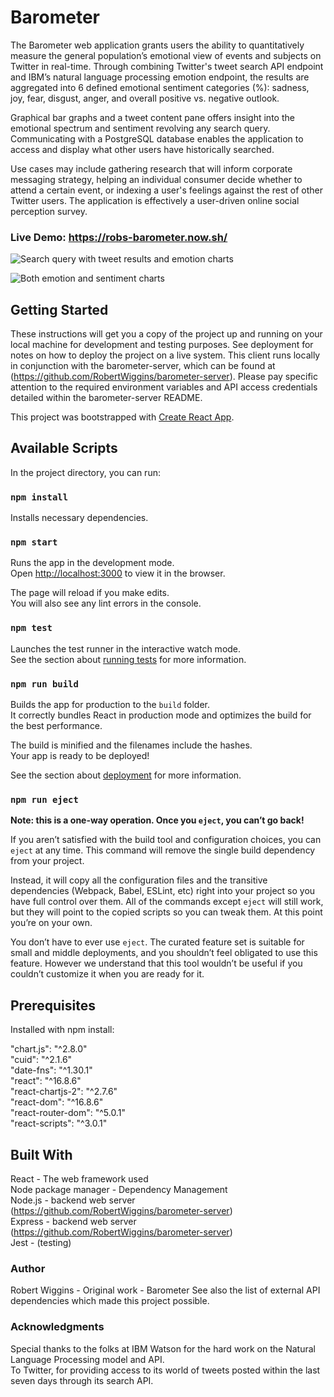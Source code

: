 # Barometer

The Barometer web application grants users the ability to quantitatively measure the general population’s 
emotional view of events and subjects on Twitter in real-time. Through combining Twitter's tweet search API 
endpoint and IBM’s natural language processing emotion endpoint, the results are aggregated into 6 defined
emotional sentiment categories (%): sadness, joy, fear, disgust, anger, and overall positive vs. negative
outlook. 

Graphical bar graphs and a tweet content pane offers insight into the emotional spectrum and sentiment
revolving any search query. Communicating with a PostgreSQL database enables the application to access and display
what other users have historically searched.

Use cases may include gathering research that will inform corporate messaging strategy, helping an individual
consumer decide whether to attend a certain event, or indexing a user's feelings against the rest of other Twitter
users. The application is effectively a user-driven online social perception survey.

### Live Demo: https://robs-barometer.now.sh/

![Search query with tweet results and emotion charts](https://github.com/RobertWiggins/barometer-client/blob/master/public/static/search_home.png)

![Both emotion and sentiment charts](https://github.com/RobertWiggins/barometer-client/blob/master/public/static/sentiment_charts.png)

## Getting Started
These instructions will get you a copy of the project up and running on your local machine for development and
testing purposes. See deployment for notes on how to deploy the project on a live system. This client runs locally
in conjunction with the barometer-server, which can be found at (https://github.com/RobertWiggins/barometer-server).
Please pay specific attention to the required environment variables and API access credentials detailed within the
barometer-server README.

This project was bootstrapped with [Create React App](https://github.com/facebook/create-react-app).

## Available Scripts

In the project directory, you can run:

### `npm install` 

Installs necessary dependencies.

### `npm start`

Runs the app in the development mode.<br>
Open [http://localhost:3000](http://localhost:3000) to view it in the browser.

The page will reload if you make edits.<br>
You will also see any lint errors in the console.

### `npm test`

Launches the test runner in the interactive watch mode.<br>
See the section about [running tests](https://facebook.github.io/create-react-app/docs/running-tests) for more information.

### `npm run build`

Builds the app for production to the `build` folder.<br>
It correctly bundles React in production mode and optimizes the build for the best performance.

The build is minified and the filenames include the hashes.<br>
Your app is ready to be deployed!

See the section about [deployment](https://facebook.github.io/create-react-app/docs/deployment) for more information.

### `npm run eject`

**Note: this is a one-way operation. Once you `eject`, you can’t go back!**

If you aren’t satisfied with the build tool and configuration choices, you can `eject` at any time. This command
will remove the single build dependency from your project.

Instead, it will copy all the configuration files and the transitive dependencies (Webpack, Babel, ESLint, etc) right
into your project so you have full control over them. All of the commands except `eject` will still work, but they 
will point to the copied scripts so you can tweak them. At this point you’re on your own.

You don’t have to ever use `eject`. The curated feature set is suitable for small and middle deployments, and you 
shouldn’t feel obligated to use this feature. However we understand that this tool wouldn’t be useful if you 
couldn’t customize it when you are ready for it.


## Prerequisites
Installed with npm install:

"chart.js": "^2.8.0" \
"cuid": "^2.1.6" \
"date-fns": "^1.30.1" \
"react": "^16.8.6" \
"react-chartjs-2": "^2.7.6" \
"react-dom": "^16.8.6" \
"react-router-dom": "^5.0.1" \
"react-scripts": "^3.0.1" 

## Built With
React - The web framework used\
Node package manager - Dependency Management\
Node.js - backend web server (https://github.com/RobertWiggins/barometer-server) \
Express - backend web server (https://github.com/RobertWiggins/barometer-server) \
Jest - (testing)

### Author
Robert Wiggins - Original work - Barometer
See also the list of external API dependencies which made this project possible.

### Acknowledgments
Special thanks to the folks at IBM Watson for the hard work on the Natural Language Processing model and API. \
To Twitter, for providing access to its world of tweets posted within the last seven days through its search API.
